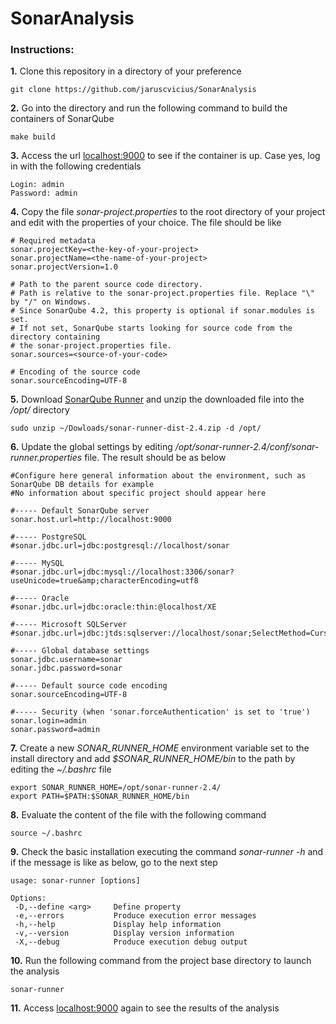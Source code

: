 # SonarAnalysis

### Instructions:

**1.** Clone this repository in a directory of your preference

`git clone https://github.com/jaruscvicius/SonarAnalysis`

**2.** Go into the directory and run the following command to build the containers of SonarQube

`make build`

**3.** Access the url [localhost:9000](http://localhost:9000) to see if the container is up. Case yes, log in with the following credentials

	Login: admin
	Password: admin

**4.** Copy the file *sonar-project.properties* to the root directory of your project and edit with the properties of your choice. The file should be like

	# Required metadata
	sonar.projectKey=<the-key-of-your-project>
	sonar.projectName=<the-name-of-your-project>
	sonar.projectVersion=1.0
	
	# Path to the parent source code directory.
	# Path is relative to the sonar-project.properties file. Replace "\" by "/" on Windows.
	# Since SonarQube 4.2, this property is optional if sonar.modules is set. 
	# If not set, SonarQube starts looking for source code from the directory containing 
	# the sonar-project.properties file.
	sonar.sources=<source-of-your-code>
	
	# Encoding of the source code
	sonar.sourceEncoding=UTF-8

**5.** Download [SonarQube Runner](http://repo1.maven.org/maven2/org/codehaus/sonar/runner/sonar-runner-dist/2.4/sonar-runner-dist-2.4.zip) and unzip the downloaded file into the */opt/* directory

`sudo unzip ~/Dowloads/sonar-runner-dist-2.4.zip -d /opt/`

**6.** Update the global settings by editing */opt/sonar-runner-2.4/conf/sonar-runner.properties* file. The result should be as below

	#Configure here general information about the environment, such as SonarQube DB details for example
	#No information about specific project should appear here

	#----- Default SonarQube server
	sonar.host.url=http://localhost:9000

	#----- PostgreSQL
	#sonar.jdbc.url=jdbc:postgresql://localhost/sonar

	#----- MySQL
	#sonar.jdbc.url=jdbc:mysql://localhost:3306/sonar?useUnicode=true&amp;characterEncoding=utf8

	#----- Oracle
	#sonar.jdbc.url=jdbc:oracle:thin:@localhost/XE

	#----- Microsoft SQLServer
	#sonar.jdbc.url=jdbc:jtds:sqlserver://localhost/sonar;SelectMethod=Cursor

	#----- Global database settings
	sonar.jdbc.username=sonar
	sonar.jdbc.password=sonar

	#----- Default source code encoding
	sonar.sourceEncoding=UTF-8

	#----- Security (when 'sonar.forceAuthentication' is set to 'true')
	sonar.login=admin
	sonar.password=admin

**7.** Create a new *SONAR_RUNNER_HOME* environment variable set to the install directory and add *$SONAR_RUNNER_HOME/bin* to the path by editing the *~/.bashrc* file

	export SONAR_RUNNER_HOME=/opt/sonar-runner-2.4/
	export PATH=$PATH:$SONAR_RUNNER_HOME/bin

**8.** Evaluate the content of the file with the following command

`source ~/.bashrc`

**9.** Check the basic installation executing the command *sonar-runner -h* and if the message is like as below, go to the next step

	usage: sonar-runner [options]

	Options:
	 -D,--define <arg>     Define property
	 -e,--errors           Produce execution error messages
	 -h,--help             Display help information
	 -v,--version          Display version information
	 -X,--debug            Produce execution debug output

**10.** Run the following command from the project base directory to launch the analysis

`sonar-runner`

**11.** Access [localhost:9000](http://localhost:9000) again to see the results of the analysis
